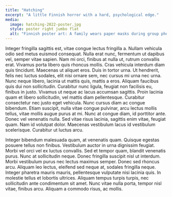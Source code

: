 ```yaml
---
title: "Hatching"
excerpt: "A little Finnish horror with a hard, psychological edge."
media: 
  image: hatching-2022-poster.jpg
  style: poster right jumbo flat
  alt: "Finnish poster art: A family wears paper masks during group photo"
---
```

Integer fringilla sagittis est, vitae congue lectus fringilla a. Nullam vehicula odio sed metus euismod consequat. Nulla erat nunc, fermentum ut dapibus vel, semper vitae sapien. Nam mi orci, finibus at nulla ut, rutrum convallis erat. Vivamus porta libero quis rhoncus mollis. Cras vehicula interdum diam quis tincidunt. Maecenas ut aliquet eros. Duis in tortor urna. Ut hendrerit, felis nec luctus sodales, elit nisi ornare sem, nec cursus mi urna nec urna. Nunc neque libero, lacinia ut mattis quis, mattis a eros. Aliquam faucibus quis dui non sollicitudin. Curabitur nunc ligula, feugiat non facilisis eu, finibus in justo. Vivamus ut neque ac lacus accumsan sagittis. Proin lacinia quam et libero sollicitudin, vel mattis diam pellentesque. Curabitur consectetur nec justo eget vehicula. Nunc cursus diam ac congue bibendum. Etiam suscipit, nulla vitae congue pulvinar, arcu lectus mollis tellus, vitae mollis augue purus at mi. Nunc at congue diam, id porttitor ante. Donec vel venenatis nulla. Sed vitae risus lacinia, sagittis enim vitae, feugiat quam. Nam id volutpat dolor. Maecenas vestibulum lacus id vestibulum scelerisque. Curabitur ut luctus arcu.

Integer bibendum malesuada quam, at venenatis quam. Quisque egestas posuere tellus non finibus. Vestibulum auctor in urna dignissim feugiat. Morbi vel orci vel ex luctus convallis. Sed et tempor quam, blandit venenatis purus. Nunc at sollicitudin neque. Donec fringilla suscipit nisl ut interdum. Morbi vestibulum purus nec lectus maximus semper. Donec sed rhoncus arcu. Aliquam leo lectus, eleifend sed neque at, sodales fringilla neque. Integer pharetra mauris mauris, pellentesque vulputate nisi lacinia quis. In molestie tellus et lobortis ultrices. Aliquam tempus turpis turpis, nec sollicitudin ante condimentum sit amet. Nunc vitae nulla porta, tempor nisl vitae, finibus arcu. Aliquam a commodo risus, ac mollis.
